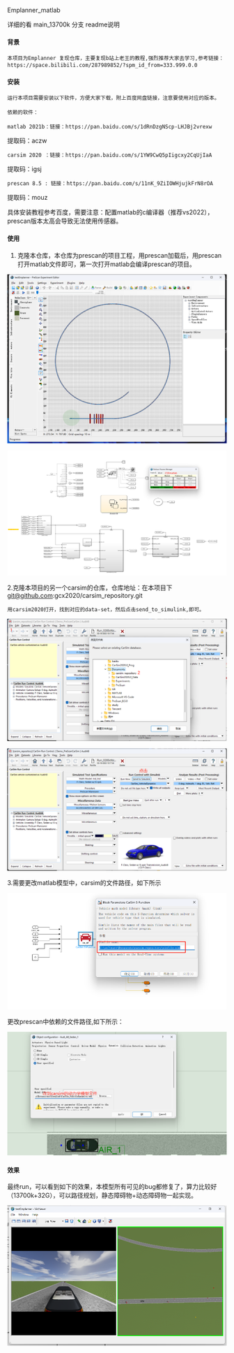 Emplanner_matlab

详细的看 main_13700k 分支 readme说明

#### 背景

    本项目为Emplanner 复现仓库，主要复现b站上老王的教程,强烈推荐大家去学习,参考链接：https://space.bilibili.com/287989852/?spm_id_from=333.999.0.0

#### 安装

    运行本项目需要安装以下软件，方便大家下载，附上百度网盘链接，注意要使用对应的版本。

    依赖的软件：

    matlab 2021b：链接：https://pan.baidu.com/s/1dRnDzgNScp-LHJBj2vrexw
提取码：aczw

    carsim 2020 ：链接：https://pan.baidu.com/s/1YW9CwQ5pIigcxy2CqUjIaA
提取码：igsj

    prescan 8.5 : 链接：https://pan.baidu.com/s/11nK_9ZiIOWHjujkFrN8rOA
提取码：mouz

具体安装教程参考百度，需要注意：配置matlab的c编译器（推荐vs2022），prescan版本太高会导致无法使用传感器。

#### 使用

1. 克隆本仓库，本仓库为prescan的项目工程，用prescan加载后，用prescan打开matlab文件即可，第一次打开matlab会编译prescan的项目。

![1679196246129](image/README/1679196246129.png "prescan")

![1679196355684](image/README/1679196355684.png)

2.克隆本项目的另一个carsim的仓库，仓库地址：在本项目下 git@github.com:gcx2020/carsim_repository.git

    用carsim2020打开，找到对应的data-set，然后点击send_to_simulink,即可。

![1679197097922](image/README/1679197097922.png)

![1679197146828](image/README/1679197146828.png)

3.需要更改matlab模型中，carsim的文件路径，如下所示

![1679198327985](image/README/1679198327985.png)

更改prescan中依赖的文件路径,如下所示：

![1679198432124](image/README/1679198432124.png)

#### 效果

最终run，可以看到如下的效果，本模型所有可见的bug都修复了，算力比较好（13700k+32G），可以路径规划，静态障碍物+动态障碍物一起实现。

![1679198611772](image/README/1679198611772.png)
